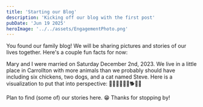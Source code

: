 ```yaml
---
title: 'Starting our Blog'
description: 'Kicking off our blog with the first post'
pubDate: 'Jun 19 2025'
heroImage: '../../assets/EngagementPhoto.png'
---
```


You found our family blog! We will be sharing pictures and stories of our lives together. Here's a couple fun facts for now:

Mary and I were married on Saturday December 2nd, 2023.
We live in a little place in Carrollton with more animals than we probably should have including six chickens, two dogs, and a cat named Steve.
Here is a visualization to put that into perspective: 🐔🐔🐔🐔🐔🐔🐕🐩😼

Plan to find (some of) our stories here. 😁
Thanks for stopping by!